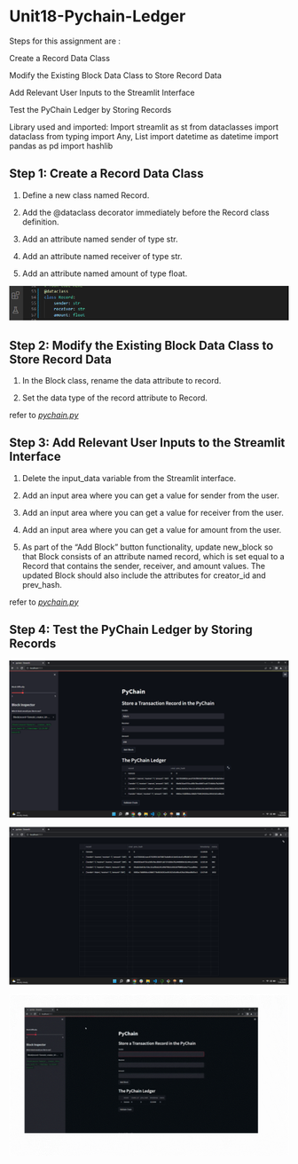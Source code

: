 # Unit18-Pychain-Ledger
Steps for this assignment are :


Create a Record Data Class


Modify the Existing Block Data Class to Store Record Data


Add Relevant User Inputs to the Streamlit Interface


Test the PyChain Ledger by Storing Records

Library used and imported:
Import streamlit as st
from dataclasses import dataclass
from typing import Any, List
import datetime as datetime
import pandas as pd
import hashlib

## Step 1: Create a Record Data Class

1. Define a new class named Record.


2. Add the @dataclass decorator immediately before the Record class definition.


3. Add an attribute named sender of type str.


4. Add an attribute named receiver of type str.


5. Add an attribute named amount of type float.

![class](https://github.com/Ishafun/Unit18-Pychain-Ledger/blob/main/images/class.png)

## Step 2: Modify the Existing Block Data Class to Store Record Data

1. In the Block class, rename the data attribute to record.


2. Set the data type of the record attribute to Record.

refer to *[pychain.py](https://github.com/Ishafun/Unit18-Pychain-Ledger/blob/main/pychain.py)*

## Step 3: Add Relevant User Inputs to the Streamlit Interface

1. Delete the input_data variable from the Streamlit interface.


2. Add an input area where you can get a value for sender from the user.


3. Add an input area where you can get a value for receiver from the user.


4. Add an input area where you can get a value for amount from the user.

5. As part of the “Add Block” button functionality, update new_block so that Block consists of an attribute named record, which is set equal to a Record that contains the sender, receiver, and amount values. The updated Block should also include the attributes for creator_id and prev_hash.


refer to *[pychain.py](https://github.com/Ishafun/Unit18-Pychain-Ledger/blob/main/pychain.py)*

## Step 4: Test the PyChain Ledger by Storing Records
![pychain.py](https://github.com/Ishafun/Unit18-Pychain-Ledger/blob/main/images/streamlitscreenshot.png)

![pychain.py](https://github.com/Ishafun/Unit18-Pychain-Ledger/blob/main/images/streamlit.png)

![gif](https://github.com/Ishafun/Unit18-Pychain-Ledger/blob/main/images/pychain%20screen%20shot.gif)
